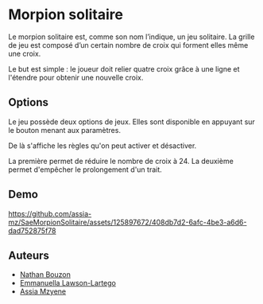
# Morpion solitaire

Le morpion solitaire est, comme son nom l’indique, un jeu solitaire. La grille de jeu est composé d’un certain nombre de croix qui forment elles même une croix.

Le but est simple : le joueur doit relier quatre croix grâce à une ligne et l'étendre pour obtenir une nouvelle croix.

## Options

Le jeu possède deux options de jeux. 
Elles sont disponible en appuyant sur le bouton menant aux paramètres. 

De là s'affiche les règles qu'on peut activer et désactiver.

La première permet de réduire le nombre de croix à 24.
La deuxième permet d'empêcher le prolongement d'un trait.

## Demo


https://github.com/assia-mz/SaeMorpionSolitaire/assets/125897672/408db7d2-6afc-4be3-a6d6-dad752875f78




## Auteurs

- [Nathan Bouzon](https://grond.iut-fbleau.fr/bouzon)
- [Emmanuella Lawson-Lartego](https://grond.iut-fbleau.fr/lawsonla)
- [Assia Mzyene](https://github.com/assia-mz)
